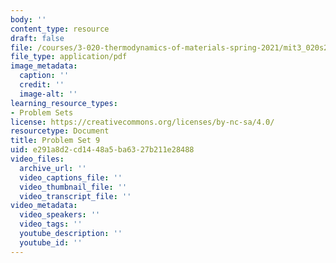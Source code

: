 ```yaml
---
body: ''
content_type: resource
draft: false
file: /courses/3-020-thermodynamics-of-materials-spring-2021/mit3_020s21_pset09.pdf
file_type: application/pdf
image_metadata:
  caption: ''
  credit: ''
  image-alt: ''
learning_resource_types:
- Problem Sets
license: https://creativecommons.org/licenses/by-nc-sa/4.0/
resourcetype: Document
title: Problem Set 9
uid: e291a8d2-cd14-48a5-ba63-27b211e28488
video_files:
  archive_url: ''
  video_captions_file: ''
  video_thumbnail_file: ''
  video_transcript_file: ''
video_metadata:
  video_speakers: ''
  video_tags: ''
  youtube_description: ''
  youtube_id: ''
---
```

